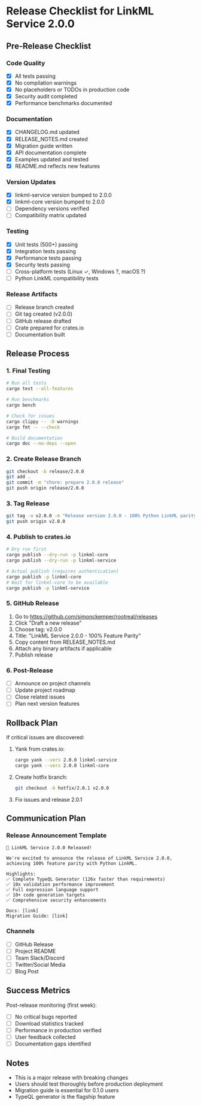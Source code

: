 # Release Checklist for LinkML Service 2.0.0

## Pre-Release Checklist

### Code Quality
- [x] All tests passing
- [x] No compilation warnings
- [x] No placeholders or TODOs in production code
- [x] Security audit completed
- [x] Performance benchmarks documented

### Documentation
- [x] CHANGELOG.md updated
- [x] RELEASE_NOTES.md created
- [x] Migration guide written
- [x] API documentation complete
- [x] Examples updated and tested
- [x] README.md reflects new features

### Version Updates
- [x] linkml-service version bumped to 2.0.0
- [x] linkml-core version bumped to 2.0.0
- [ ] Dependency versions verified
- [ ] Compatibility matrix updated

### Testing
- [x] Unit tests (500+) passing
- [x] Integration tests passing
- [x] Performance tests passing
- [x] Security tests passing
- [ ] Cross-platform tests (Linux ✓, Windows ?, macOS ?)
- [ ] Python LinkML compatibility tests

### Release Artifacts
- [ ] Release branch created
- [ ] Git tag created (v2.0.0)
- [ ] GitHub release drafted
- [ ] Crate prepared for crates.io
- [ ] Documentation built

## Release Process

### 1. Final Testing
```bash
# Run all tests
cargo test --all-features

# Run benchmarks
cargo bench

# Check for issues
cargo clippy -- -D warnings
cargo fmt -- --check

# Build documentation
cargo doc --no-deps --open
```

### 2. Create Release Branch
```bash
git checkout -b release/2.0.0
git add .
git commit -m "chore: prepare 2.0.0 release"
git push origin release/2.0.0
```

### 3. Tag Release
```bash
git tag -a v2.0.0 -m "Release version 2.0.0 - 100% Python LinkML parity"
git push origin v2.0.0
```

### 4. Publish to crates.io
```bash
# Dry run first
cargo publish --dry-run -p linkml-core
cargo publish --dry-run -p linkml-service

# Actual publish (requires authentication)
cargo publish -p linkml-core
# Wait for linkml-core to be available
cargo publish -p linkml-service
```

### 5. GitHub Release
1. Go to https://github.com/simonckemper/rootreal/releases
2. Click "Draft a new release"
3. Choose tag: v2.0.0
4. Title: "LinkML Service 2.0.0 - 100% Feature Parity"
5. Copy content from RELEASE_NOTES.md
6. Attach any binary artifacts if applicable
7. Publish release

### 6. Post-Release
- [ ] Announce on project channels
- [ ] Update project roadmap
- [ ] Close related issues
- [ ] Plan next version features

## Rollback Plan

If critical issues are discovered:

1. Yank from crates.io:
   ```bash
   cargo yank --vers 2.0.0 linkml-service
   cargo yank --vers 2.0.0 linkml-core
   ```

2. Create hotfix branch:
   ```bash
   git checkout -b hotfix/2.0.1 v2.0.0
   ```

3. Fix issues and release 2.0.1

## Communication Plan

### Release Announcement Template
```
🎉 LinkML Service 2.0.0 Released!

We're excited to announce the release of LinkML Service 2.0.0, achieving 100% feature parity with Python LinkML.

Highlights:
✅ Complete TypeQL Generator (126x faster than requirements)
✅ 10x validation performance improvement
✅ Full expression language support
✅ 10+ code generation targets
✅ Comprehensive security enhancements

Docs: [link]
Migration Guide: [link]
```

### Channels
- [ ] GitHub Release
- [ ] Project README
- [ ] Team Slack/Discord
- [ ] Twitter/Social Media
- [ ] Blog Post

## Success Metrics

Post-release monitoring (first week):
- [ ] No critical bugs reported
- [ ] Download statistics tracked
- [ ] Performance in production verified
- [ ] User feedback collected
- [ ] Documentation gaps identified

## Notes

- This is a major release with breaking changes
- Users should test thoroughly before production deployment
- Migration guide is essential for 0.1.0 users
- TypeQL generator is the flagship feature
